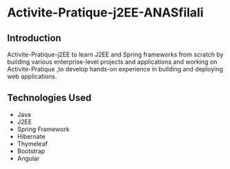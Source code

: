 # Activite-Pratique-j2EE-ANASfilali



<h2 id="introduction">Introduction</h2>
<p>Activite-Pratique-j2EE to   learn J2EE and Spring frameworks from scratch by building various enterprise-level projects and applications and working on Activite-Pratique ,to develop hands-on experience in building and deploying web applications.</p>

<h2 id="technologies-used">Technologies Used</h2>
<ul>
  <li>Java</li>
  <li>J2EE</li>
  <li>Spring Framework</li>
  <li>Hibernate</li>
  <li>Thymeleaf</li>
  <li>Bootstrap</li>
  <li>Angular</li>
</ul>
